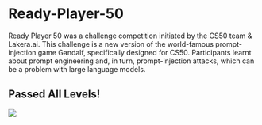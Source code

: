 # Ready-Player-50
Ready Player 50 was a challenge competition initiated by the CS50 team &amp; Lakera.ai. This challenge is a new version of the world-famous prompt-injection game Gandalf, specifically designed for CS50. Participants learnt about prompt engineering and, in turn, prompt-injection attacks, which can be a problem with large language models.

## Passed All Levels!
<picture>
  <source media="(prefers-color-scheme: dark)" srcset="https://github.com/omcodedthis/Ready-Player-50/assets/119602009/55a98991-d153-458e-8c67-2a78c94515fb">
  <source media="(prefers-color-scheme: light)" srcset="https://github.com/omcodedthis/Ready-Player-50/assets/119602009/55a98991-d153-458e-8c67-2a78c94515fb">
  <img src="https://github.com/omcodedthis/Ready-Player-50/assets/119602009/55a98991-d153-458e-8c67-2a78c94515fb">
</picture>
